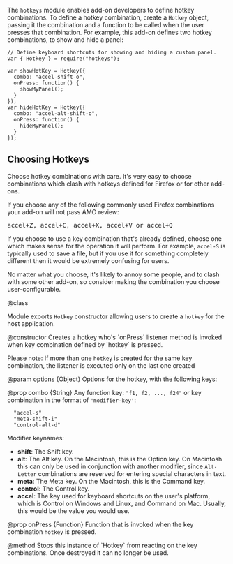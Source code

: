 <!-- This Source Code Form is subject to the terms of the Mozilla Public
   - License, v. 2.0. If a copy of the MPL was not distributed with this
   - file, You can obtain one at http://mozilla.org/MPL/2.0/. -->

<!-- contributed by Irakli Gozalishvili [gozala@mozilla.com]  -->

The `hotkeys` module enables add-on developers to define hotkey combinations.
To define a hotkey combination, create a `Hotkey` object, passing it the
combination and a function to be called when the user presses that
combination. For example, this add-on defines two hotkey combinations,
to show and hide a panel:

    // Define keyboard shortcuts for showing and hiding a custom panel.
    var { Hotkey } = require("hotkeys");

    var showHotKey = Hotkey({
      combo: "accel-shift-o",
      onPress: function() {
        showMyPanel();
      }
    });
    var hideHotKey = Hotkey({
      combo: "accel-alt-shift-o",
      onPress: function() {
        hideMyPanel();
      }
    });

## Choosing Hotkeys ##

Choose hotkey combinations with care. It's very easy to choose combinations
which clash with hotkeys defined for Firefox or for other add-ons.

If you choose any of the following commonly used Firefox combinations your
add-on will not pass AMO review:

<pre>
accel+Z, accel+C, accel+X, accel+V or accel+Q
</pre>

If you choose to use a key combination that's already defined, choose one
which makes sense for the operation it will perform. For example, `accel-S`
is typically used to save a file, but if you use it for something
completely different then it would be extremely confusing for users.

No matter what you choose, it's likely to annoy some people, and to clash
with some other add-on, so consider making the combination you choose
user-configurable.

<api name="Hotkey">
@class

Module exports `Hotkey` constructor allowing users to create a `hotkey` for the
host application.

<api name="Hotkey">
@constructor
Creates a hotkey who's `onPress` listener method is invoked when key combination
defined by `hotkey` is pressed.

Please note: If more than one `hotkey` is created for the same key
combination, the listener is executed only on the last one created

@param options {Object}
  Options for the hotkey, with the following keys:

@prop combo {String}
Any function key: `"f1, f2, ..., f24"` or key combination in the format
of `'modifier-key'`:

      "accel-s"
      "meta-shift-i"
      "control-alt-d"

Modifier keynames:

- **shift**: The Shift key.
- **alt**: The Alt key. On the Macintosh, this is the Option key. On
  Macintosh this can only be used in conjunction with another modifier,
  since `Alt-Letter` combinations are reserved for entering special
  characters in text.
- **meta**: The Meta key. On the Macintosh, this is the Command key.
- **control**: The Control key.
- **accel**: The key used for keyboard shortcuts on the user's platform,
  which is Control on Windows and Linux, and Command on Mac. Usually, this
  would be the value you would use.

@prop onPress {Function}
Function that is invoked when the key combination `hotkey` is pressed.

</api>
<api name="destroy">
@method
Stops this instance of `Hotkey` from reacting on the key combinations. Once
destroyed it can no longer be used.
</api>
</api>

[Mozilla keyboard planning FAQ]:http://www.mozilla.org/access/keyboard/
[keyboard shortcuts]:https://developer.mozilla.org/en/XUL_Tutorial/Keyboard_Shortcuts

